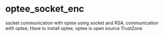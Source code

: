 # optee_socket_enc
socket communication with optee
using socket and RSA,
communication with optee,
Have to install optee,
optee is open source TrustZone
